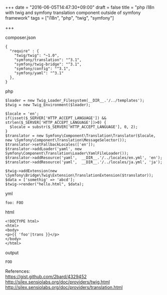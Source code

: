 +++
date = "2016-06-05T14:47:30+09:00"
draft = false
title = "php i18n with twig and symfony translation component outside of symfony framework"
tags = ["i18n", "php", "twig", "symfony"]

+++

<!--more-->

composer.json

```
{
  "require" : {
    "twig/twig": "~1.0",
    "symfony/translation": "^3.1",
    "symfony/twig-bridge": "^3.1",
    "symfony/config": "^3.1",
    "symfony/yaml": "^3.1"
  },
}

```

php

```
$loader = new Twig_Loader_Filesystem(__DIR__.'/../templates');
$twig = new Twig_Environment($loader);

$locale = 'en';
if(isset($_SERVER['HTTP_ACCEPT_LANGUAGE']) && strlen($_SERVER['HTTP_ACCEPT_LANGUAGE'])>0) {
  $locale = substr($_SERVER['HTTP_ACCEPT_LANGUAGE'], 0, 2);
}
$translator = new Symfony\Component\Translation\Translator($locale, new \Symfony\Component\Translation\MessageSelector());
$translator->setFallbackLocales(['en']);
$translator->addLoader('yaml', new Symfony\Component\Translation\Loader\YamlFileLoader());
$translator->addResource('yaml',  __DIR__.'/../locales/en.yml', 'en');
$translator->addResource('yaml',  __DIR__.'/../locales/ja.yml', 'ja');

$twig->addExtension(new \Symfony\Bridge\Twig\Extension\TranslationExtension($translator));
$data = ['somethig' => 'abcd'];
$twig->render("hello.html", $data);
```

yml

```
foo: FOO
```

html

```
<!DOCTYPE html>
<html>
<body>
<p>{{ 'foo'|trans }}</p>
</body>
</html>
```

output

```
FOO
```

References:  
<https://gist.github.com/2bard/4329452>  
<http://silex.sensiolabs.org/doc/providers/twig.html>  
<http://silex.sensiolabs.org/doc/providers/translation.html>  
